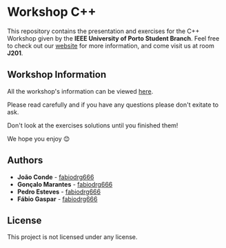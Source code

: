 # Workshop C++

This repository contains the presentation and exercises for the C++ Workshop given by the **IEEE University of Porto Student Branch**. Feel free to check out our [website](https://up.ieee-pt.org/) for more information, and come visit us at room **J201**.

## Workshop Information

All the workshop's information can be viewed [here](https://github.com/ieeeupsb/workshop_cpp/wiki).

Please read carefully and if you have any questions please don't exitate to ask. 

Don't look at the exercises solutions until you finished them!

We hope you enjoy 😊

## Authors

* **João Conde** - [fabiodrg666](https://github.com/joao-conde)
* **Gonçalo Marantes** - [fabiodrg666](https://github.com/Marantesss)
* **Pedro Esteves** - [fabiodrg666](https://github.com/pemesteves)
* **Fábio Gaspar** - [fabiodrg666](https://github.com/fabiodrg666)

## License

This project is not licensed under any license.
